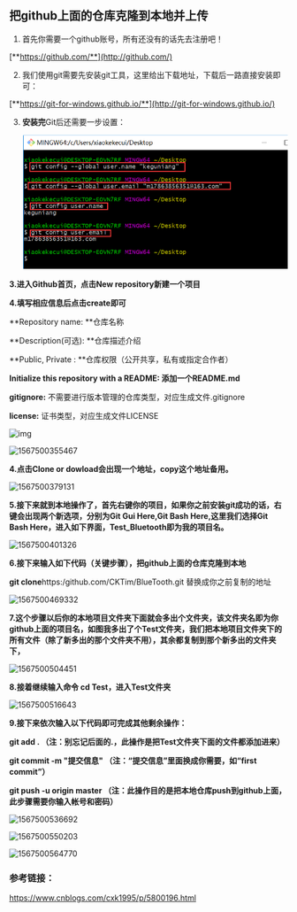 ## 把github上面的仓库克隆到本地并上传

1. 首先你需要一个github账号，所有还没有的话先去注册吧！

[**https://github.com/**](http://github.com/)

2. 我们使用git需要先安装git工具，这里给出下载地址，下载后一路直接安装即可：

[**https://git-for-windows.github.io/**](http://git-for-windows.github.io/)

3. **安装完**Git后还需要一步设置：

   ![1567500116986](..\photo\1567500116986.png)

**3.进入Github首页，点击New repository新建一个项目**

 **4.填写相应信息后点击create即可** 

**Repository name: **仓库名称

**Description(可选): **仓库描述介绍

**Public, Private : **仓库权限（公开共享，私有或指定合作者）

**Initialize this repository with a README: 添加一个README.md**

**gitignore:** 不需要进行版本管理的仓库类型，对应生成文件.gitignore

**license:** 证书类型，对应生成文件LICENSE

![img](C:\Users\xiaokekecui\AppData\Roaming\Typora\typora-user-images\1567500251751.png)

![1567500355467](C:\Users\xiaokekecui\AppData\Roaming\Typora\typora-user-images\1567500355467.png)

**4.点击Clone or dowload会出现一个地址，copy这个地址备用。**

![1567500379131](C:\Users\xiaokekecui\AppData\Roaming\Typora\typora-user-images\1567500379131.png)

**5.接下来就到本地操作了，首先右键你的项目，如果你之前安装git成功的话，右键会出现两个新选项，分别为Git Gui Here,Git Bash Here,这里我们选择Git Bash Here，进入如下界面，Test_Bluetooth即为我的项目名。**

![1567500401326](C:\Users\xiaokekecui\AppData\Roaming\Typora\typora-user-images\1567500401326.png)

**6.接下来输入如下代码（关键步骤），把github上面的仓库克隆到本地**

**git clone**https:/github.com/CKTim/BlueTooth.git   替换成你之前复制的地址

![1567500469332](C:\Users\xiaokekecui\AppData\Roaming\Typora\typora-user-images\1567500469332.png)

 **7.这个步骤以后你的本地项目文件夹下面就会多出个文件夹，该文件夹名即为你github上面的项目名，如图我多出了个Test文件夹，我们把本地项目文件夹下的所有文件（除了新多出的那个文件夹不用），其余都复制到那个新多出的文件夹下，**

![1567500504451](C:\Users\xiaokekecui\AppData\Roaming\Typora\typora-user-images\1567500504451.png)

**8.接着继续输入命令 cd Test，进入Test文件夹**

![1567500516643](C:\Users\xiaokekecui\AppData\Roaming\Typora\typora-user-images\1567500516643.png)

**9.接下来依次输入以下代码即可完成其他剩余操作：**

**git add .        （注：别忘记后面的.，此操作是把Test文件夹下面的文件都添加进来）**

**git commit  -m  "提交信息"  （注：“提交信息”里面换成你需要，如“first commit”）**

**git push -u origin master   （注：此操作目的是把本地仓库push到github上面，此步骤需要你输入帐号和密码）**

 

![1567500536692](C:\Users\xiaokekecui\AppData\Roaming\Typora\typora-user-images\1567500536692.png)

 

![1567500550203](C:\Users\xiaokekecui\AppData\Roaming\Typora\typora-user-images\1567500550203.png)

 

![1567500564770](C:\Users\xiaokekecui\AppData\Roaming\Typora\typora-user-images\1567500564770.png)

 

### 参考链接：

 <https://www.cnblogs.com/cxk1995/p/5800196.html> 
